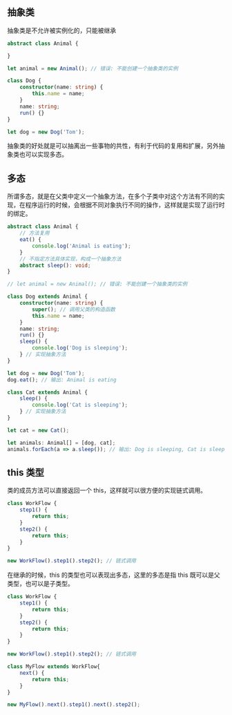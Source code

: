 ## 抽象类

抽象类是不允许被实例化的，只能被继承

```ts
abstract class Animal {

}

let animal = new Animal(); // 错误: 不能创建一个抽象类的实例    

class Dog {
    constructor(name: string) {
        this.name = name;
    }
    name: string;
    run() {}
}

let dog = new Dog('Tom');
```

抽象类的好处就是可以抽离出一些事物的共性，有利于代码的复用和扩展，另外抽象类也可以实现多态。

## 多态

所谓多态，就是在父类中定义一个抽象方法，在多个子类中对这个方法有不同的实现，在程序运行的时候，会根据不同对象执行不同的操作，这样就是实现了运行时的绑定。

```ts
abstract class Animal {
    // 方法复用
    eat() {
        console.log('Animal is eating');
    }
    // 不指定方法具体实现，构成一个抽象方法
    abstract sleep(): void;
}

// let animal = new Animal(); // 错误: 不能创建一个抽象类的实例    

class Dog extends Animal {
    constructor(name: string) {
        super(); // 调用父类的构造函数
        this.name = name;
    }
    name: string;
    run() {}
    sleep() {
        console.log('Dog is sleeping');
    } // 实现抽象方法
}

let dog = new Dog('Tom');
dog.eat(); // 输出: Animal is eating

class Cat extends Animal {
    sleep() {
        console.log('Cat is sleeping');
    } // 实现抽象方法
}

let cat = new Cat();

let animals: Animal[] = [dog, cat];
animals.forEach(a => a.sleep()); // 输出: Dog is sleeping, Cat is sleeping
```

## this 类型

类的成员方法可以直接返回一个 this，这样就可以很方便的实现链式调用。

```ts
class WorkFlow {
    step1() {
        return this;
    }
    step2() {
        return this;
    }
}

new WorkFlow().step1().step2(); // 链式调用
```

在继承的时候，this 的类型也可以表现出多态，这里的多态是指 this 既可以是父类型，也可以是子类型。

```ts
class WorkFlow {
    step1() {
        return this;
    }
    step2() {
        return this;
    }
}

new WorkFlow().step1().step2(); // 链式调用

class MyFlow extends WorkFlow{
    next() {
        return this;
    }
}

new MyFlow().next().step1().next().step2();
```